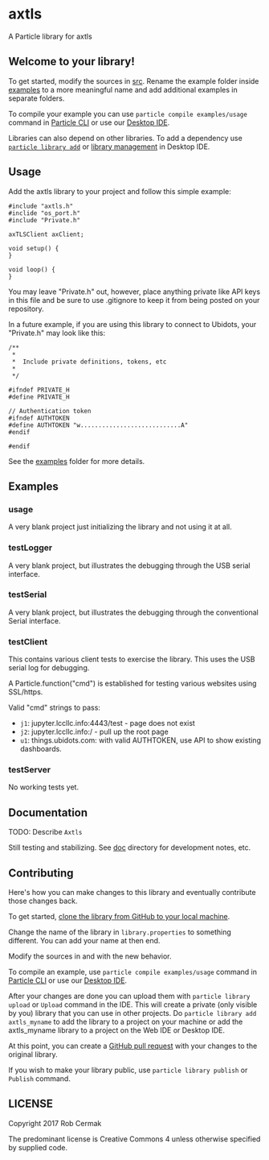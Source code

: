 # axtls

A Particle library for axtls

## Welcome to your library!

To get started, modify the sources in [src](src). Rename the example folder inside [examples](examples) to a more meaningful name and add additional examples in separate folders.

To compile your example you can use `particle compile examples/usage` command in [Particle CLI](https://docs.particle.io/guide/tools-and-features/cli#update-your-device-remotely) or use our [Desktop IDE](https://docs.particle.io/guide/tools-and-features/dev/#compiling-code).

Libraries can also depend on other libraries. To add a dependency use [`particle library add`](https://docs.particle.io/guide/tools-and-features/cli#adding-a-library) or [library management](https://docs.particle.io/guide/tools-and-features/dev/#managing-libraries) in Desktop IDE.

## Usage

Add the axtls library to your project and follow this simple example:

```
#include "axtls.h"
#inclide "os_port.h"
#include "Private.h"

axTLSClient axClient;

void setup() {
}

void loop() {
}
```

You may leave "Private.h" out, however, place anything private like API keys in this
file and be sure to use .gitignore to keep it from being posted on your repository.

In a future example, if you are using this library to connect to Ubidots, your
"Private.h" may look like this:

```
/**
 *
 *  Include private definitions, tokens, etc
 *
 */

#ifndef PRIVATE_H
#define PRIVATE_H

// Authentication token
#ifndef AUTHTOKEN
#define AUTHTOKEN "w............................A"
#endif

#endif
```

See the [examples](examples) folder for more details.

## Examples

### usage

A very blank project just initializing the library and not using it at all.

### testLogger

A very blank project, but illustrates the debugging through the USB serial
interface.

### testSerial

A very blank project, but illustrates the debugging through the conventional
Serial interface.

### testClient

This contains various client tests to exercise the library.  This uses the
USB serial log for debugging.

A Particle.function("cmd") is established for testing various websites
using SSL/https.  

Valid "cmd" strings to pass:

* `j1`: jupyter.lccllc.info:4443/test - page does not exist
* `j2`: jupyter.lccllc.info:/ - pull up the root page
* `u1`: things.ubidots.com: with valid AUTHTOKEN, use API to
        show existing dashboards.

### testServer

No working tests yet.

## Documentation

TODO: Describe `Axtls`

Still testing and stabilizing.  See [doc](doc) directory for development notes, etc.

## Contributing

Here's how you can make changes to this library and eventually contribute those changes back.

To get started, [clone the library from GitHub to your local machine](https://help.github.com/articles/cloning-a-repository/).

Change the name of the library in `library.properties` to something different. You can add your name at then end.

Modify the sources in <src> and <examples> with the new behavior.

To compile an example, use `particle compile examples/usage` command in [Particle CLI](https://docs.particle.io/guide/tools-and-features/cli#update-your-device-remotely) or use our [Desktop IDE](https://docs.particle.io/guide/tools-and-features/dev/#compiling-code).

After your changes are done you can upload them with `particle library upload` or `Upload` command in the IDE. This will create a private (only visible by you) library that you can use in other projects. Do `particle library add axtls_myname` to add the library to a project on your machine or add the axtls_myname library to a project on the Web IDE or Desktop IDE.

At this point, you can create a [GitHub pull request](https://help.github.com/articles/about-pull-requests/) with your changes to the original library. 

If you wish to make your library public, use `particle library publish` or `Publish` command.

## LICENSE
Copyright 2017 Rob Cermak

The predominant license is Creative Commons 4 unless otherwise specified by
supplied code.
